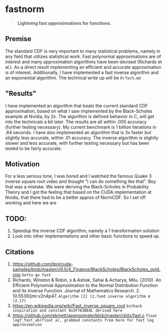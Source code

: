 # **fastnorm**
>**Lightning fast approximations for functions.**

## **Premise**
The standard CDF is very important to many statistical problems, namely in any field that utilizes statistical work. Fast polynomial approximations are of interest and many approximation algorithms have been devised (Richards et al.). As a direct result implementing an efficient and accurate approximation is of interest. Additionally, I have implemented a fast inverse algorithm and an exponential algorithm. The technical write up will be in  `Tech.md`

## **"Results"**
I have implemented an algorithm that beats the current standard CDF approximation, based on what I saw implemented by the Black-Scholes example at Nvidia, by 2x. The algorithm is defined behavior in C, will get into the technicals a bit later. The results are all within .005 accuracy (further testing necessary). My current benchmark is 1 billion iterations in .64 seconds. I have also implemented an algorithm that is 3x faster but slightly less accurate, within .01 accuracy. The inverse algorithm is slightly slower and less accurate, with further testing necessary but has been tested to be fairly accurate. 


## **Motivation**
For a less serious tone, I was bored and I watched the famous Quake 3 inverse square root video and thought "I can do something like that". Boy that was a mistake. We were deriving the Black-Scholes in Probability Theory and I got the feeling that based on the CUDA implementation at Nvidia, that there had to be a better approx of NormCDF. So I set off working and here we are
## TODO:
1. Speedup the inverse CDF algorithm, namely a 1 transformation solution
2. Look into other implementations and other basic functions to speed up.

## **Citations**
1. https://github.com/tpn/cuda-samples/blob/master/v9.0/4_Finance/BlackScholes/BlackScholes_gold.cpp   `Gotta go fast`
2. Richards, Winston & Robin, s & Ashok, Sahai & Acharya, Milu. (2010). An Efficient Polynomial Approximation to the Normal Distribution Function and Its Inverse Function. Journal of Mathematics Research. 2. 10.5539/jmr.v2n4p47. `Algorithm [2] (2.7and inverse algorithm 4 (2.17)`
3. https://en.wikipedia.org/wiki/Fast_inverse_square_root 
 `bithack inspiration and constant 0x3F7A3BEAL derived here`
5. https://github.com/ekmett/approximate/blob/master/cbits/fast.c `float logf_fast_ub(float a), grabbed constants from here for fast log approximation`